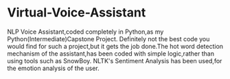 # Virtual-Voice-Assistant
NLP Voice Assistant,coded completely in Python,as my Python(Intermediate)Capstone Project. Definitely not the best code you would find for such a project,but it gets the job done.The hot word detection mechanism of the assistant,has been coded with simple logic,rather than using tools such as SnowBoy. NLTK's Sentiment Analysis has been used,for the emotion analysis of the user.
